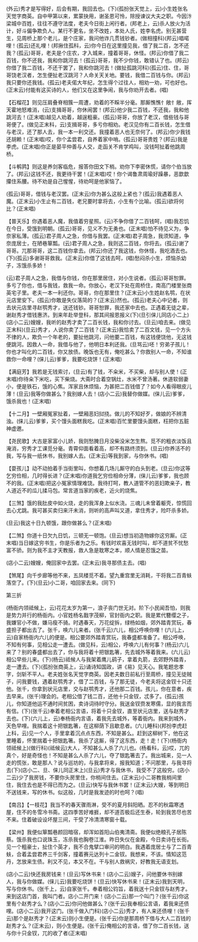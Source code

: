 <!-- { "loadSidebar": true } -->
(外云)秀才是写得好，后会有期，我回去也。(下)(孤扮张天觉上，云)小生姓张名天觉字商英。自中甲第以来，累蒙抉用，谢圣恩可怜，除授谏议大夫之职。今因汴梁城中百姓，往往不遵守法度，老夫今日街上闲行者。(邦老上，云)杀人放火为活计，好斗偏争欺负人。某行不更名，坐不改姓，本处人氏，姓李名虎。别无甚营生，见周桥上那个老儿，是个庄家，我问他诈几贯钱钞者。(做相撞科)(邦云)唱喏哩！(孤云)还礼哩！(邦揪住孤科，云)你今日在这里撞见我，借了我二百，怎不还我？(孤云)哥哥，老夫是个庄农，才入城来，撞着哥哥，休怪。(邦云)你借了我二百钱，你不还我，我和你跳河去！(孤云)哥哥，我不少你钱，敢错认了也。(邦云)你借了我二百钱，不还干罢了，我和你跳河去！(做扯孤跳河科)(孤云)住、住，哥哥饶老汉者，怎生便扯老汉跳河？人命关天关地。要钱，我借二百钱与你。(邦云)我只要你还我钱。(孤云)老夫偌大年纪，怎生得个过往人，相劝一劝，可也好也。(正末云)付能有这买诗的人，他们又在这里争闹，我与你劝开去者。(唱)

【石榴花】则见压肩叠脊相簇一周遭，劝着的不睬半分毫。那厮憔憔忄敞忄敞，挥天霍地怒难消，(云)支揖哥哥，你休闹罢！(邦云)他少我二百钱，不还我，我和他跳河去！(正末唱)越见人劝着，越逞粗豪。(孤云)哥哥，你放了老汉，借些钱与哥哥便了。(做见正末科，云)支揖哥哥，多亏你相劝。老汉见你有二百长钱，怎生借与老汉，还了那人去，我一本一利交还。我撞着恶人也无奈何了。(邦云)你少我钱还胡赖！(正末唱)哎，你个孟尝君，自养着家中哨。(孤云)哥哥贵姓？(邦云)我是李虎。(正末唱)你正是晏平仲善与人交，走函关不肯学鸡叫，没钱呵扯着他跳周桥。

【斗鹌鹑】则这是养剑客临危，报答你田文下梢。劝你下李密休慌，请你个伯当放了。(邦云)这钱不还，我更待干罢！(正末唱)哎！你个谒鲁肃周瑜好躁暴，恶歆歆攥住系腰。待不劝是自己惺惺，待劝呵是他家恼了。

(孤云)哥哥，借钱与老汉罢。(正末云)你为甚么这般上紧也？(孤云)我遇着恶人魔。(正末云)小生止有二百钱，老兄要时拿将去，小生有个比喻。(孤云)欲将何比？(正末唱)

【普天乐】你遇着恶人魔，我值着穷星照。(云)不争你借了二百钱呵，(唱)我忍饥在今日，受饿到明朝。(孤云)哥哥，见义不为无勇也。(正末唱)怕不待见义为，争奈家私薄。(孤云)君子周人之急，你借与我罢。(正末唱)君子周急，我须知道，争奈庞居士，在陋巷箪瓢。(云)君子周人之急，我则这二百钱，你将去。(孤云)谢了哥哥。兀那哥哥，这二百钱你拿去。(邦云)你还了我这钱，你休怪，我吃酒去也。(下)(孤云)多谢哥哥救我。(正末云)你借了这钱去呵，(唱)愁闷杀小生，烦恼杀幼子，冻饿杀多娇！

(云)君子周人之急，我借与你钱，你在那里居住，对小生说者。(孤云)哥哥恕罪。多亏了你也，借与我钱，救我一命。你放心，老汉下处在周桥住，南高门楼里张商英宅子里。老夫一本一利还你。哥哥，你在那里住？(正末云)小生姓赵名鹗，在状元店里安下。(孤云)你敢是失仪落简的？(正末云)然也。(孤云)老夫心中记者，则去状元店里寻赵鹗秀才，送还钱钞。哥哥恕罪，我还家中去也。正遇着无徒之辈，谢赵秀才借钱惠济。到来年赴举登科，那其间报恩报义(下)(旦引俫儿同店小二上)(店小二云)嫂嫂，我听的赵秀才卖了二百长钱，我和你讨去。(旦云)咱去来。(做见正末科)(旦云)秀才，人说你卖了二百钱？(正末云)我恰卖了二百文钱，见一个方头不律的人，欺负一个年老的，要扯他跳河，问他要二百钱，有这钱便饶他，无这钱便跳河。因救人一命，我借与他了，他明日本利还我。(旦骂云)呸！穷弟子孩儿！你也才叫化的二百钱，你又放债。晚饭也无有，俺吃甚么？你救别人一命，不知谁救你一命哩？(俫儿云)爹爹，我要吃烧饼！(正末唱)

【满庭芳】我若是无钱索讨，(旦云)有了钱，不籴米，不买柴，却与别人使！(正末唱)你待籴下米吃，买下柴烧。大斋时合着空锅灶，水米不曾汤著。休道软弱妻小，便是铁石，饿的心焦。浑家且休烦恼，为甚把二百钱借了？如今人看得眼皮儿薄！(旦云)我等你做甚么？我别嫁人去！(店小二云)我替你做媒。(俫儿云)爹爹，饿杀我也！(正末唱)

【十二月】一壁厢冤家扯着，一壁厢恶妇挝挠。做儿的不知好歹，做娘的不辨清浊。(俫儿云)爹爹，买个馒头面糕我吃。(正末唱)百忙里要馒头面糕，枉把你五脏神虚邀。

【尧民歌】大古是家富小儿娇，我则愁腌日月没柴没米怎生熬。觅不的粗衣淡饭且淹消，穷秀才工课觅分毫。青霄仰面看着高，却不有路终须到。(旦云)你养活不的我，写与我一纸休书，我别嫁人去。(正末云)等我到家，与你休书。(唱)

【耍孩儿】动不动拍着手当街里叫，你想着几场儿厮守的白头到老。(旦云)你这等乞穷俭相，几时得长进？(正末唱)你道我乞穷俭相命分薄，(俫儿云)爹爹，我也顾不的我。(正末唱)把这小冤家情理难饶。我待打呵，教人道管不的恶妇欺亲子，教人道近不的瓜儿揉马包。常言道当家的疾老，近火的烧焦。

【三煞】饿的我肚皮中如火烧，走的我浑身上似水浇。三魂儿未曾着躯壳，惊慌回去心尤跳。我可甚买卖归来汗未消，则听的高声叫又道，拿住秀才，险吓杀多娇。

(旦云)我这十日九顿饿，跟你做甚么？(正末唱)

【二煞】你道十日欠九日饥，三顿无一顿饱。(旦云)想当初造物嫁你这穷厮。(正末唱)当日嫁这穷书生，你是乐者为之乐。有钱时欢喜无钱时叫，却不道贫不忧愁富不骄。则为我不主才天教报，救人急是耽寒之本，顺人情是忍饿之苗。

(店小二云)嫂嫂，俺回家中去罢。(正末云)我寻那债主去。(唱)

【煞尾】向千步廊等他不来，五凤楼觅不着。望九重宫里无消耗，干将我二百青蚨落空了。(下)(旦云)小二哥，咱回家去来。(同下)


第三折

(杨衙内领祗候上，云)花花太岁为第一，浪子丧门世无对。阶下小民闻吾怕，则我是势力并行的杨衙内。小官姓杨名戬字茂柳，官封衙内之职。我是累代簪缨之子，我嫌官小不做，嫌马瘦不骑。时遇春天，万花绽拆，绿杨如烟，郊外踏青赏玩，春盛担子都出去了。张千，唤六儿来者。(张千云)六儿，相公呼唤你哩！(六儿上，云)自家杨衙内六儿的便是。相公要郊外踏青赏玩，我春盛都准备了。相公呼唤，不知有何事，见相公走一遭去。(做见科，云)相公，呼唤六儿有何事？(杨云)六儿来了？别的春盛都出去了，你与我将着十把银匙箸，先去城外等着我来。(六儿云)相公早些儿来。(下)(杨云)祗候人与我架着鹰儿鹞子，拿着丸箭，去郊野外踏青，走一遭去。(下)(孤扮张商英上，云)诵诗知国政，讲《易》见天心。我笔题忠孝字，剑斩不平人。老夫姓张名天觉字商英。因老夫数日前私行至周桥，撞见无徒贼子，问我要钱，遇着赵鹗秀才，借了二百钱，与了那无徒，今老夫将这金钗十只还他。张千，你拿到状元店里，交与赵鹗秀才，还他那二百钱。孩儿，你在意者，疾去早来。(张千)理会的。老相公借了钱二百，还他十只金钗，忒多了。(孤云)孩儿，你知道他运不通时间贫困，卖诗词待时守分。我送金钗赍发寒儒，显的我言而有信。(下)(张千云)奉着老相公言语，将着十只金钗，直至状元店里，送与赵秀才去也。(下)(六儿上，云)奉杨衙内言语，着我先去城外，等着衙内。我来到城外，天色早哩。我揣着这十把银匙箸，在这柳荫下且歇息者。(六儿睡科)(邦扮李虎赶上科，云)见一个人，手里拿着沉点点东西，不知是甚么。赶到这柳树下，他在这里睡着，怀里揣着十把银匙箸。我杀了这厮，得了这东西，走！走！(下)(杨衙内领祗候上)(做行科)(祗候云)大人，不知甚么人杀了六儿也。(杨看科，云)哎，兀的真个，好是奇怪也！不知是甚么人杀了六儿，夺了银匙箸去了。我出城来，见一人走的慌张，敢是那人？说与巡坊的，与我拿将来，报我知道；不问那里，与我寻将去(下)(店小二、旦、俫儿同正末上)(旦云)秀才与我休书，我受不了这般穷。(店小二云)少了我房钱，不要你头房里住，你梢间住去。(正末云)小二哥教我梢间里住，我住去也是不得已而为之。(旦云)快写与我休书罢！(正末云)大嫂，等到明日不送钱来，写的休书。似这般，几时是我发迹的时也呵？(唱)

【南吕】【一枝花】我当不的春天骤雨淋，受不的夏月斜阳晒。忍不的秋霜寒透屋，住不的冬雪冷书斋。这四季苦好难捱，却不道否极后还生泰，轮到我苦尽也苦不来。住着破设设坏屋三间，干受了冷清清寒窗十载。

【梁州】我便似箪瓢巷颜回暗宿，却浑如首阳山伯夷清斋。我便似绝粮孔子居陈蔡。饿杀我也口说珠玉，冻杀我也胸卷江淮。昨日失仪在金殿，今日卖诗在长街。见一个粗豪士，扯住个英才，我不合鬼擘口审问的明白。我遇着庞居士与了二百青蚨，合着孟尝君养三千剑客，撞着赛元达列十二金钗。我想来，不该。情知这范丹，怎放来生债。利又不见，本又不在。干与别人救祸灾，好教我无语支划。

(店小二云)快还我房钱来！(旦云)写休书来！(店小二云)嫂子，问他要休书别嫁人，我与你做媒。(俫儿云)我要吃烧饼！(旦云)快写休书来！(正末云)我到天明，写与你休书。(张千上，云)自家张千。奉着相公钧旨，着我送十只金钗与赵秀才。来到这店门首，我叫门者。店小二开门来！(店小二云)那一个叫门？(张千云)你这里有个赵秀才么？(店小二云)你问他做甚么？(张千云)我奉相公言语，着我来还债哩。(店小二云)我开这门。(张千做入门科)(店小二云)秀才，有人来还债哩！(张千云)那个是赵秀才？(正末云)则小生便是。(张千云)你是那周桥下借与大人二百钱的赵秀才么？(正末云)，则小生便是。(张千云)俺相公的言语，借了你二百长钱，送与你十只金钗，兀的收了者(正末唱)

